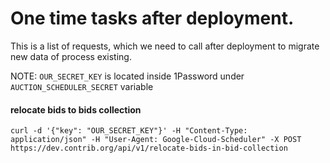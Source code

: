 # One time tasks after deployment.

This is a list of requests, which we need to call after deployment to migrate new data of process existing.

NOTE: `OUR_SECRET_KEY` is located inside 1Password under `AUCTION_SCHEDULER_SECRET` variable

#### relocate bids to bids collection

```
curl -d '{"key": "OUR_SECRET_KEY"}' -H "Content-Type: application/json" -H "User-Agent: Google-Cloud-Scheduler" -X POST https://dev.contrib.org/api/v1/relocate-bids-in-bid-collection
```
